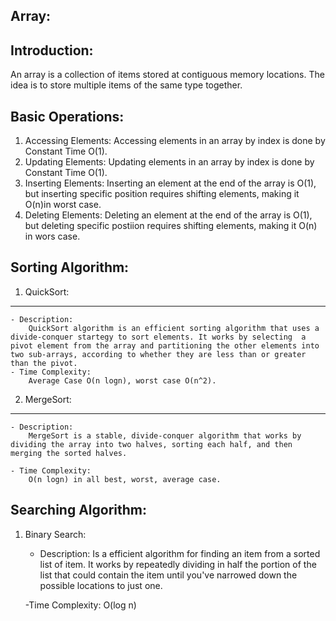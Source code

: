 Array:
------

Introduction:
-------------

An array is a collection of items stored at contiguous memory locations. The idea is to store multiple items of the same type together. 

Basic Operations:
-----------------

1. Accessing Elements: Accessing elements in an array by index is done by Constant Time O(1).
2. Updating Elements: Updating elements in an array by index is done by Constant Time O(1).
3. Inserting Elements: Inserting an element at the end of the array is O(1), but inserting specific position requires shifting elements, making it O(n)in worst case.
4. Deleting Elements: Deleting an element at the end of the array is O(1), but deleting specific postiion requires shifting elements, making it O(n) in wors case.

Sorting Algorithm:
------------------

1. QuickSort:
-------------

    - Description:
        QuickSort algorithm is an efficient sorting algorithm that uses a divide-conquer startegy to sort elements. It works by selecting  a pivot element from the array and partitioning the other elements into two sub-arrays, according to whether they are less than or greater than the pivot.
    - Time Complexity: 
        Average Case O(n logn), worst case O(n^2).


2. MergeSort:
-------------

    - Description:
        MergeSort is a stable, divide-conquer algorithm that works by dividing the array into two halves, sorting each half, and then merging the sorted halves.

    - Time Complexity:
        O(n logn) in all best, worst, average case.


Searching Algorithm:
--------------------

1. Binary Search:
    
    - Description:
        Is a efficient algorithm for finding an item from a sorted list of item. It works by repeatedly dividing in half the portion of the list that could contain the item until you've narrowed down the possible locations to just one.

    -Time Complexity:
        O(log n)
